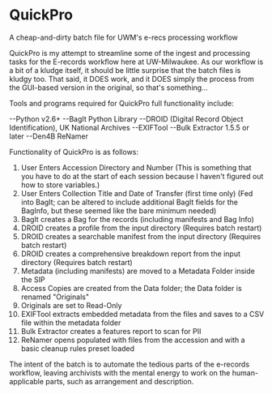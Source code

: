 # QuickPro
A cheap-and-dirty batch file for UWM's e-recs processing workflow

QuickPro is my attempt to streamline some of the ingest and processing tasks for the E-records workflow here at UW-Milwaukee. As our workflow is a bit of a kludge itself, it should be little surprise that the batch files is kludgy too. That said, it DOES work, and it DOES simply the process from the GUI-based version in the original, so that's something...

Tools and programs required for QuickPro full functionality include:

--Python v2.6+
--BagIt Python Library
--DROID (Digital Record Object Identification), UK National Archives
--EXIFTool
--Bulk Extractor 1.5.5 or later
--Den4B ReNamer

Functionality of QuickPro is as follows:

1) User Enters Accession Directory and Number (This is something that you have to do at the start of each session because I haven't figured out how to store variables.)
2) User Enters Collection Title and Date of Transfer (first time only) (Fed into BagIt; can be altered to include additional BagIt fields for the BagInfo, but these seemed like the bare minimum needed)
3) BagIt creates a Bag for the records (including manifests and Bag Info)
4) DROID creates a profile from the input directory (Requires batch restart)
5) DROID creates a searchable manifest from the input directory (Requires batch restart)
6) DROID creates a comprehensive breakdown report from the input directory (Requires batch restart)
7) Metadata (including manifests) are moved to a Metadata Folder inside the SIP
8) Access Copies are created from the Data folder; the Data folder is renamed "Originals"
9) Originals are set to Read-Only
10) EXIFTool extracts embedded metadata from the files and saves to a CSV file within the metadata folder
11) Bulk Extractor creates a features report to scan for PII
12) ReNamer opens populated with files from the accession and with a basic cleanup rules preset loaded

The intent of the batch is to automate the tedious parts of the e-records workflow, leaving archivists with the mental energy to work on the human-applicable parts, such as arrangement and description.


